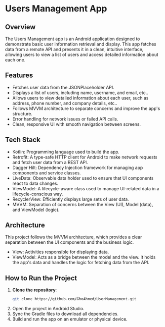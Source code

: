 # Users Management App
## Overview
The Users Management app is an Android application designed to demonstrate basic user information retrieval and display. This app fetches data from a remote API and presents it in a clean, intuitive interface, allowing users to view a list of users and access detailed information about each one.

## Features

- Fetches user data from the JSONPlaceholder API.
- Displays a list of users, including name, username, and email, etc..
- Allows users to view detailed information about each user, such as address, phone number, and company details, etc..
- Follows MVVM architecture to separate concerns and improve the app's structure.
- Error handling for network issues or failed API calls.
- Clean, responsive UI with smooth navigation between screens.

## Tech Stack

- Kotlin: Programming language used to build the app.
- Retrofit: A type-safe HTTP client for Android to make network requests and fetch user data from a REST API.
- Dagger Hilt: Dependency Injection framework for managing app components and service classes.
- LiveData: Observable data holder used to ensure that UI components react to data changes.
- ViewModel: A lifecycle-aware class used to manage UI-related data in a lifecycle-conscious way.
- RecyclerView: Efficiently displays large sets of user data.
- MVVM: Separation of concerns between the View (UI), Model (data), and ViewModel (logic).

## Architecture
This project follows the MVVM architecture, which provides a clear separation between the UI components and the business logic.

- View: Activities responsible for displaying data.
- ViewModel: Acts as a bridge between the model and the view. It holds the app's data and handles the logic for fetching data from the API.

## How to Run the Project

1. **Clone the repository**:
   ```bash
   git clone https://github.com/GhoAhmed/UserManagement.git
2. Open the project in Android Studio.
3. Sync the Gradle files to download all dependencies.
4. Build and run the app on an emulator or physical device.

